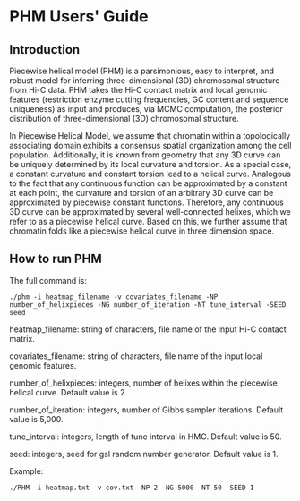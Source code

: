 # PHM Users' Guide

## Introduction
Piecewise helical model (PHM) is a parsimonious, easy to interpret, and robust model for inferring 
three-dimensional (3D) chromosomal structure from Hi-C data. PHM takes the Hi-C contact matrix and 
local genomic features (restriction enzyme cutting frequencies, GC content and sequence uniqueness) 
as input and produces, via MCMC computation, the posterior distribution of three-dimensional (3D)
chromosomal structure.

In Piecewise Helical Model, we assume that chromatin within a topologically associating domain exhibits 
a consensus spatial organization among the cell population. Additionally, it is known from geometry 
that any 3D curve can be uniquely determined by its local curvature and torsion. As a special case, 
a constant curvature and constant torsion lead to a helical curve. Analogous to the fact that any 
continuous function can be approximated by a constant at each point, the curvature and torsion of an 
arbitrary 3D curve can be approximated by piecewise constant functions. Therefore, any continuous 3D 
curve can be approximated by several well-connected helixes, which we refer to as a piecewise helical 
curve. Based on this, we further assume that chromatin folds like a piecewise helical curve in three 
dimension space.

## How to run PHM
The full command is:


```{r, engine='bash', count_lines}
./phm -i heatmap_filename -v covariates_filename -NP number_of_helixpieces -NG number_of_iteration -NT tune_interval -SEED seed 
```

heatmap_filename: string of characters, file name of the input Hi-C contact matrix.

covariates_filename: string of characters, file name of the input local genomic features.

number_of_helixpieces: integers, number of helixes within the piecewise helical curve. Default value is 2.

number_of_iteration: integers, number of Gibbs sampler iterations. Default value is 5,000.

tune_interval: integers, length of tune interval in HMC. Default value is 50.

seed: integers, seed for gsl random number generator. Default value is 1.


Example:
```{r, engine='bash', count_lines}
./PHM -i heatmap.txt -v cov.txt -NP 2 -NG 5000 -NT 50 -SEED 1 
```
